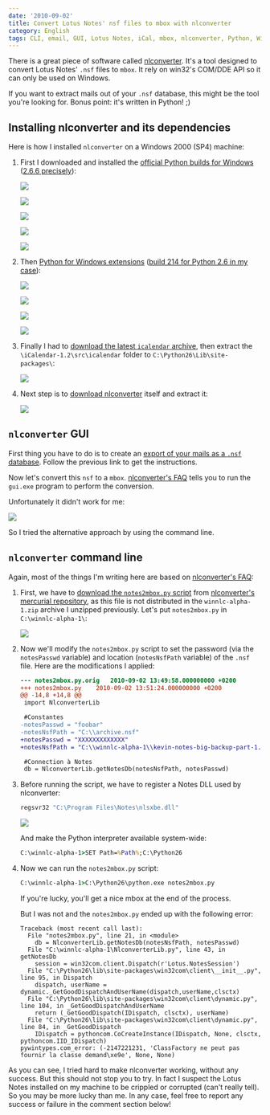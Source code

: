 ```yaml
---
date: '2010-09-02'
title: Convert Lotus Notes' nsf files to mbox with nlconverter
category: English
tags: CLI, email, GUI, Lotus Notes, iCal, mbox, nlconverter, Python, Windows, Windows 2000, Mercurial
---
```


There is a great piece of software called [nlconverter](https://code.google.com/p/nlconverter/). It's a tool designed to convert Lotus Notes' `.nsf` files to `mbox`. It rely on win32's COM/DDE API so it can only be used on Windows.

If you want to extract mails out of your `.nsf` database, this might be the tool you're looking for. Bonus point: it's written in Python! ;)

## Installing nlconverter and its dependencies

Here is how I installed `nlconverter` on a Windows 2000 (SP4) machine:

1. First I downloaded and installed the [official Python builds for Windows](https://www.python.org/download/releases/) ([2.6.6 precisely](https://www.python.org/ftp/python/2.6.6/python-2.6.6.msi)):

   ![]({attach}001-python-266-install-on-windows-2000.png)

   ![]({attach}002-python-266-install-on-windows-2000.png)

   ![]({attach}003-python-266-install-on-windows-2000.png)

   ![]({attach}004-python-266-install-on-windows-2000.png)

   ![]({attach}005-python-266-install-on-windows-2000.png)

1. Then [Python for Windows extensions](https://sourceforge.net/projects/pywin32/) ([build 214 for Python 2.6 in my case](https://sourceforge.net/projects/pywin32/files/pywin32/Build%20214/pywin32-214.win32-py2.6.exe/download)):

   ![]({attach}001-pywin32-214-install-on-windows-2000.png)

   ![]({attach}002-pywin32-214-install-on-windows-2000.png)

   ![]({attach}003-pywin32-214-install-on-windows-2000.png)

   ![]({attach}004-pywin32-214-install-on-windows-2000.png)

1. Finally I had to [download the latest `icalendar` archive](https://pypi.python.org/pypi/icalendar), then extract the `\iCalendar-1.2\src\icalendar` folder to `C:\Python26\Lib\site-packages\`:

   ![]({attach}extract-icalendar-python-package-on-windows.png)

1. Next step is to [download nlconverter](https://code.google.com/p/nlconverter/downloads) itself and extract it:

   ![]({attach}nlconverter-install-on-windows.png)

## `nlconverter` GUI

First thing you have to do is to create an [export of your mails as a `.nsf` database]({filename}/2010/how-to-export-backup-lotus-notes-mails.md). Follow the previous link to get the instructions.

Now let's convert this `nsf` to a `mbox`. [nlconverter's FAQ](https://code.google.com/p/nlconverter/wiki/Faq) tells you to run the `gui.exe` program to perform the conversion.

Unfortunately it didn't work for me:

![]({attach}nlconverter-gui-fail.png)

So I tried the alternative approach by using the command line.

## `nlconverter` command line

Again, most of the things I'm writing here are based on [nlconverter's FAQ](https://code.google.com/p/nlconverter/wiki/Faq):

1. First, we have to [download the `notes2mbox.py` script](https://nlconverter.googlecode.com/hg/notes2mbox.py) from [nlconverter's mercurial repository](https://code.google.com/p/nlconverter/source/browse/), as this file is not distributed in the `winnlc-alpha-1.zip` archive I unzipped previously. Let's put `notes2mbox.py` in `C:\winnlc-alpha-1\`:

   ![]({attach}download-notes2mbox-python-script.png)

1. Now we'll modify the `notes2mbox.py` script to set the password (via the `notesPasswd` variable) and location (`notesNsfPath` variable) of the `.nsf` file. Here are the modifications I applied:

   ```diff
   --- notes2mbox.py.orig	2010-09-02 13:49:58.000000000 +0200
   +++ notes2mbox.py	2010-09-02 13:51:24.000000000 +0200
   @@ -14,8 +14,8 @@
    import NlconverterLib

    #Constantes
   -notesPasswd = "foobar"
   -notesNsfPath = "C:\\archive.nsf"
   +notesPasswd = "XXXXXXXXXXXXX"
   +notesNsfPath = "C:\\winnlc-alpha-1\\kevin-notes-big-backup-part-1.nsf"

    #Connection à Notes
    db = NlconverterLib.getNotesDb(notesNsfPath, notesPasswd)
   ```

1. Before running the script, we have to register a Notes DLL used by nlconverter:

   ```bat
   regsvr32 "C:\Program Files\Notes\nlsxbe.dll"
   ```

   ![]({attach}notes-nlsxbe-dll-registered1.png)

   And make the Python interpreter available system-wide:

   ```bat
   C:\winnlc-alpha-1>SET Path=%Path%;C:\Python26
   ```

1. Now we can run the `notes2mbox.py` script:

   ```bat
   C:\winnlc-alpha-1>C:\Python26\python.exe notes2mbox.py
   ```

   If you're lucky, you'll get a nice mbox at the end of the process.

   But I was not and the `notes2mbox.py` ended up with the following error:

   ```pytb
   Traceback (most recent call last):
     File "notes2mbox.py", line 21, in <module>
       db = NlconverterLib.getNotesDb(notesNsfPath, notesPasswd)
     File "C:\winnlc-alpha-1\NlconverterLib.py", line 43, in getNotesDb
       session = win32com.client.Dispatch(r'Lotus.NotesSession')
     File "C:\Python26\lib\site-packages\win32com\client\__init__.py", line 95, in Dispatch
       dispatch, userName = dynamic._GetGoodDispatchAndUserName(dispatch,userName,clsctx)
     File "C:\Python26\lib\site-packages\win32com\client\dynamic.py", line 104, in _GetGoodDispatchAndUserName
       return (_GetGoodDispatch(IDispatch, clsctx), userName)
     File "C:\Python26\lib\site-packages\win32com\client\dynamic.py", line 84, in _GetGoodDispatch
       IDispatch = pythoncom.CoCreateInstance(IDispatch, None, clsctx, pythoncom.IID_IDispatch)
   pywintypes.com_error: (-2147221231, 'ClassFactory ne peut pas fournir la classe demand\xe9e', None, None)
   ```

As you can see, I tried hard to make nlconverter working, without any success. But this should not stop you to try. In fact I suspect the Lotus Notes installed on my machine to be crippled or corrupted (can't really tell). So you may be more lucky than me. In any case, feel free to report any success or failure in the comment section below!
